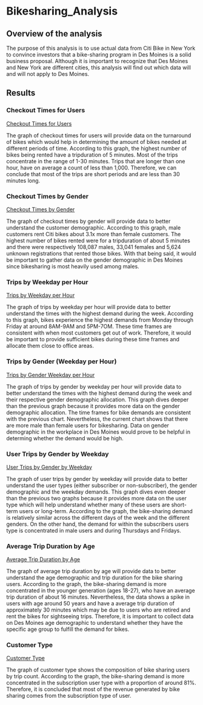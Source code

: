# Bikesharing_Analysis

## Overview of the analysis
The purpose of this analysis is to use actual data from Citi Bike in New York to convince investors that a bike-sharing program in Des Moines is a solid business proposal. Although it is important to recognize that Des Moines and New York are different cities, this analysis will find out which data will and will not apply to Des Moines.

## Results

### Checkout Times for Users
[Checkout Times for Users](https://public.tableau.com/profile/wenyi.tan#!/vizhome/CheckoutTimesforUsers_16217475266230/CheckoutTimesforUsers)

The graph of checkout times for users will provide data on the turnaround of bikes which would help in determining the amount of bikes needed at different periods of time. According to this graph, the highest number of bikes being rented have a tripduration of 5 minutes. Most of the trips concentrate in the range of 1-30 minutes. Trips that are longer than one hour, have on average a count of less than 1,000. Therefore, we can conclude that most of the trips are short periods and are less than 30 minutes long. 

### Checkout Times by Gender
[Checkout Times by Gender](https://public.tableau.com/profile/wenyi.tan#!/vizhome/CheckoutTimesbyGender_16217477984840/CheckoutTimesbyGender)

The graph of checkout times by gender will provide data to better understand the customer demographic. According to this graph, male customers rent Citi bikes about 3.1x more than female customers. The highest number of bikes rented were for a tripduration of about 5 minutes and there were respectively 108,087 males, 33,041 females and 5,624 unknown registrations that rented those bikes. With that being said, it would be important to gather data on the gender demographic in Des Moines since bikesharing is most heavily used among males.

### Trips by Weekday per Hour
[Trips by Weekday per Hour](https://public.tableau.com/profile/wenyi.tan#!/vizhome/TripsbyWeekdayperHour_16217481594090/TripsbyWeekdayperHour)

The graph of trips by weekday per hour will provide data to better understand the times with the highest demand during the week. According to this graph, bikes experience the highest demands from Monday through Friday at around 8AM-9AM and 5PM-7OM. These time frames are consistent with when most customers get out of work. Therefore, it would be important to provide sufficient bikes during these time frames and allocate them close to office areas.

### Trips by Gender (Weekday per Hour)
[Trips by Gender Weekday per Hour](https://public.tableau.com/profile/wenyi.tan#!/vizhome/TripsbyGenderWeekdayperHour_16217483812650/TripsbyGenderWeekdayperHour)

The graph of trips by gender by weekday per hour will provide data to better understand the times with the highest demand during the week and their respective gender demographic allocation. This graph dives deeper than the previous graph because it provides more data on the gender demographic allocation. The time frames for bike demands are consistent with the previous chart. Nevertheless, the current chart shows that there are more male than female users for bikesharing. Data on gender demographic in the workplace in Des Moines would prove to be helpful in determing whether the demand would be high.

### User Trips by Gender by Weekday
[User Trips by Gender by Weekday](https://public.tableau.com/profile/wenyi.tan#!/vizhome/UserTripsbyGenderbyWeekday_16217485036010/UserTripsbyGenderbyWeekday)

The graph of user trips by gender by weekday will provide data to better understand the user types (either subscriber or non-subscriber), the gender demographic and the weekday demands. This graph dives even deeper than the previous two graphs because it provides more data on the user type which will help understand whether many of these users are short-term users or long-term. According to the graph, the bike-sharing demand is relatively similar across the different days of the week and the different genders. On the other hand, the demand for within the subscribers users type is concentrated in male users and during Thursdays and Fridays.

### Average Trip Duration by Age
[Average Trip Duration by Age](https://public.tableau.com/profile/wenyi.tan#!/vizhome/AverageTripDuration_16217930927520/AverageTripDuration?publish=yes)

The graph of average trip duration by age will provide data to better understand the age demographic and trip duration for the bike sharing users. According to the graph, the bike-sharing demand is more concentrated in the younger generation (ages 18-27), who have an average trip duration of about 16 minutes. Nevertheless, the data shows a spike in users with age around 50 years and have a average trip duration of approximately 30 minutes which may be due to users who are retired and rent the bikes for sightseeing trips. Therefore, it is important to collect data on Des Moines age demographic to understand whether they have the specific age group to fulfill the demand for bikes.

### Customer Type
[Customer Type](https://public.tableau.com/profile/wenyi.tan#!/vizhome/CustomerType_16217893691620/CustomerType)

The graph of customer type shows the composition of bike sharing users by trip count. According to the graph, the bike-sharing demand is more concentrated in the subscription user type with a proportion of around 81%. Therefore, it is concluded that most of the revenue generated by bike sharing comes from the subscription type of user.